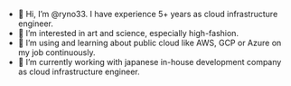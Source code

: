 - 👋 Hi, I’m @ryno33. I have experience 5+ years as cloud infrastructure engineer.
- 👀 I’m interested in art and science, especially high-fashion.
- 🌱 I’m using and learning about public cloud like AWS, GCP or Azure on my job continuously.
- 🏢 I’m currently working with japanese in-house development company as cloud infrastructure engineer.

<!---
ryno33/ryno33 is a ✨ special ✨ repository because its `README.md` (this file) appears on your GitHub profile.
You can click the Preview link to take a look at your changes.
--->
